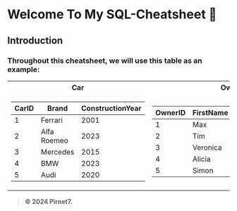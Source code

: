 # Welcome To My SQL-Cheatsheet 👋

## Introduction

### Throughout this cheatsheet, we will use this table as an example:

<table>
<tr>
<th>Car</th>
<th>Owner</th>
</tr>
<tr>
<td>

| CarID | Brand       | ConstructionYear |
| ----- | ----------- | ---------------- |
| 1     | Ferrari     | 2001             |
| 2     | Alfa Roemeo | 2023             |
| 3     | Mercedes    | 2015             |
| 4     | BMW         | 2023             |
| 5     | Audi        | 2020             |

</td><td>

| OwnerID | FirstName | LastName | Birthyear |
| ------- | --------- | -------- | --------- |
| 1       | Max       | Meier    | 2002      |
| 2       | Tim       | Weber    | 1998      |
| 3       | Veronica  | Shabid   | 2005      |
| 4       | Alicia    | Davidson | 2002      |
| 5       | Simon     | Schmidt  | 2003      |

</td></tr> 
</table>

> **© 2024 Pirnet7.**
